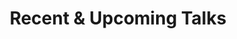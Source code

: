 ---
title: Recent & Upcoming Talks
cms_exclude: true
#url: talk

# View
# list, card, compact
view: compact

# Optional cover image (relative to `assets/media/` folder).
image:
  caption: ''
  filename: ''
---